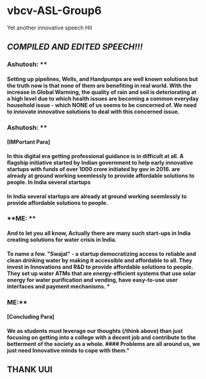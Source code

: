 # vbcv-ASL-Group6
Yet another innovative speech
HII

## _COMPILED AND EDITED SPEECH!!!_

### Ashutosh: **

#### Setting up pipelines, Wells, and Handpumps are well known solutions but the truth now is that none of them are benefiting in real world. With the increase in Global Warming, the quality of rain and soil is deteriorating at a high level due to which health issues are becoming a common everyday household issue - which NONE of us seems to be concerned of. We need to innovate innovative solutions to deal with this concerned issue.

 



### Ashutosh: **

#### [IMPortant Para]

#### In this digital era getting professional guidance is in difficult at all. A flagship initiative started by Indian government to help early innovative startups with funds of over 1000 crore initiated by gov in 2016. are already at ground working seemlessly to provide affordable solutions to people. In India several startups

#### In India several startups are already at ground working seemlessly to provide affordable solutions to people.

### **ME: **

#### And to let you all know, Actually there are many such start-ups in India creating solutions for water crisis in India.

#### To name a few. **"Swajal"** - a startup democratizing access to reliable and clean drinking water by making it accessible and affordable to all. They invest in Innovations and R&D to provide affordable solutions to people. They set up water ATMs that are energy-efficient systems that use solar energy for water purification and vending, have easy-to-use user interfaces and payment mechanisms. *

### ME:**

#### [Concluding Para]

#### We as students must leverage our thoughts (/think above) than just focusing on getting into a college with a decent job and contribute to the betterment of the society as a whole. #### Problems are all around us, we just need Innovative minds to cope with them."

## THANK UUI
